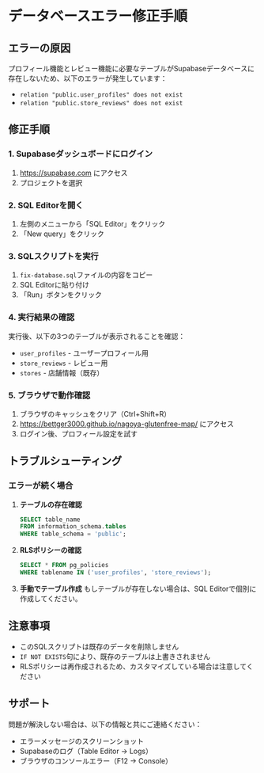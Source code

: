 # データベースエラー修正手順

## エラーの原因
プロフィール機能とレビュー機能に必要なテーブルがSupabaseデータベースに存在しないため、以下のエラーが発生しています：
- `relation "public.user_profiles" does not exist`
- `relation "public.store_reviews" does not exist`

## 修正手順

### 1. Supabaseダッシュボードにログイン
1. https://supabase.com にアクセス
2. プロジェクトを選択

### 2. SQL Editorを開く
1. 左側のメニューから「SQL Editor」をクリック
2. 「New query」をクリック

### 3. SQLスクリプトを実行
1. `fix-database.sql`ファイルの内容をコピー
2. SQL Editorに貼り付け
3. 「Run」ボタンをクリック

### 4. 実行結果の確認
実行後、以下の3つのテーブルが表示されることを確認：
- `user_profiles` - ユーザープロフィール用
- `store_reviews` - レビュー用  
- `stores` - 店舗情報（既存）

### 5. ブラウザで動作確認
1. ブラウザのキャッシュをクリア（Ctrl+Shift+R）
2. https://bettger3000.github.io/nagoya-glutenfree-map/ にアクセス
3. ログイン後、プロフィール設定を試す

## トラブルシューティング

### エラーが続く場合
1. **テーブルの存在確認**
   ```sql
   SELECT table_name 
   FROM information_schema.tables 
   WHERE table_schema = 'public';
   ```

2. **RLSポリシーの確認**
   ```sql
   SELECT * FROM pg_policies 
   WHERE tablename IN ('user_profiles', 'store_reviews');
   ```

3. **手動でテーブル作成**
   もしテーブルが存在しない場合は、SQL Editorで個別に作成してください。

## 注意事項
- このSQLスクリプトは既存のデータを削除しません
- `IF NOT EXISTS`句により、既存のテーブルは上書きされません
- RLSポリシーは再作成されるため、カスタマイズしている場合は注意してください

## サポート
問題が解決しない場合は、以下の情報と共にご連絡ください：
- エラーメッセージのスクリーンショット
- Supabaseのログ（Table Editor → Logs）
- ブラウザのコンソールエラー（F12 → Console）
